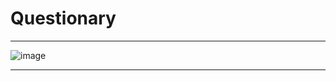 # Questionary
---


![image](https://github.com/eugenia1984/UTN-FRSR-Programacion/assets/72580574/4b796826-cb34-4188-b8e5-cdf41c2e08b9)


----
